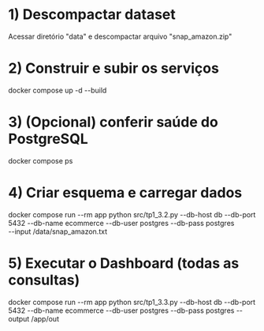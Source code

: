 # 1) Descompactar dataset
Acessar diretório "data" e descompactar arquivo "snap_amazon.zip"

# 2) Construir e subir os serviços
docker compose up -d --build

# 3) (Opcional) conferir saúde do PostgreSQL
docker compose ps

# 4) Criar esquema e carregar dados
docker compose run --rm app python src/tp1_3.2.py --db-host db --db-port 5432 --db-name ecommerce --db-user postgres --db-pass postgres     
--input /data/snap_amazon.txt

# 5) Executar o Dashboard (todas as consultas)
docker compose run --rm app python src/tp1_3.3.py --db-host db --db-port 5432 
--db-name ecommerce --db-user postgres --db-pass postgres     --output /app/out


